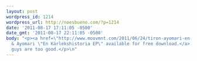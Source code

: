 ```yaml
---
layout: post
wordpress_id: 1214
wordpress_url: http://noesbueno.com/?p=1214
date: '2011-08-17 17:11:05 -0500'
date_gmt: '2011-08-17 22:11:05 -0500'
body: "<p><a href=\"http://www.moovmnt.com/2011/06/24/tiron-ayomari-en-karlekshistoria-ep-moovmnt-exclusive/\">TiRon
  & Ayomari \"En Kärlekshistoria EP\" available for free download.</a>  These
  guys are too good.</p>\n"
---
```

